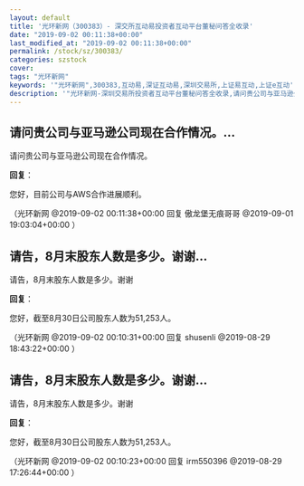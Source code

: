 ```yaml
---
layout: default
title: '光环新网（300383）- 深交所互动易投资者互动平台董秘问答全收录'
date: "2019-09-02 00:11:38+00:00"
last_modified_at: "2019-09-02 00:11:38+00:00"
permalink: /stock/sz/300383/
categories: szstock
cover: 
tags: "光环新网"
keywords: '"光环新网",300383,互动易,深证互动易,深圳交易所,上证易互动,上证e互动'
description: '"光环新网-深圳交易所投资者互动平台董秘问答全收录,请问贵公司与亚马逊公司现在合作情况。"'
---
```


## 请问贵公司与亚马逊公司现在合作情况。...

请问贵公司与亚马逊公司现在合作情况。

**回复**：

您好，目前公司与AWS合作进展顺利。 

（光环新网  @2019-09-02 00:11:38+00:00 回复 傲龙堡无痕哥哥  @2019-09-01 19:03:04+00:00 ）

## 请告，8月末股东人数是多少。谢谢...

请告，8月末股东人数是多少。谢谢

**回复**：

您好，截至8月30日公司股东人数为51,253人。 

（光环新网  @2019-09-02 00:10:31+00:00 回复 shusenli  @2019-08-29 18:43:22+00:00 ）

## 请告，8月末股东人数是多少。谢谢...

请告，8月末股东人数是多少。谢谢

**回复**：

您好，截至8月30日公司股东人数为51,253人。 

（光环新网  @2019-09-02 00:10:23+00:00 回复 irm550396  @2019-08-29 17:26:44+00:00 ）

